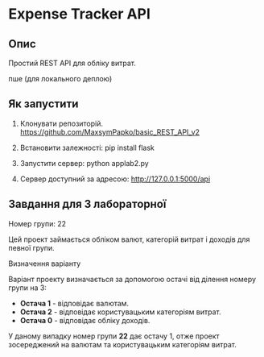 # Expense Tracker API

## Опис
Простий REST API для обліку витрат.

пше (для локального деплою)

## Як запустити
1. Клонувати репозиторій. https://github.com/MaxsymPapko/basic_REST_API_v2
2. Встановити залежності:
   pip install flask

3. Запустити сервер: python applab2.py
4. Сервер доступний за адресою: http://127.0.0.1:5000/api

## Завдання для 3 лабораторної 
Номер групи: 22

Цей проект займається обліком валют, категорій витрат і доходів для певної групи.

Визначення варіанту

Варіант проекту визначається за допомогою остачі від ділення номеру групи на 3:

- **Остача 1** - відповідає валютам.
- **Остача 2** - відповідає користувацьким категоріям витрат.
- **Остача 0** - відповідає обліку доходів.

У даному випадку номер групи **22** дає остачу 1, отже проект зосереджений на валютам та користувацьким категоріям витрат.